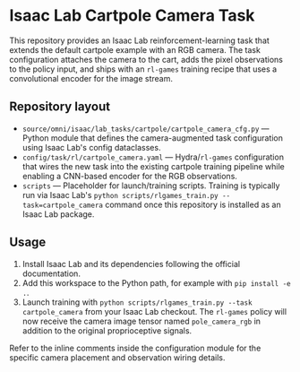 # Isaac Lab Cartpole Camera Task

This repository provides an Isaac Lab reinforcement-learning task that extends the
default cartpole example with an RGB camera.  The task configuration attaches the
camera to the cart, adds the pixel observations to the policy input, and ships with
an ``rl-games`` training recipe that uses a convolutional encoder for the image
stream.

## Repository layout

- ``source/omni/isaac/lab_tasks/cartpole/cartpole_camera_cfg.py`` — Python module that
  defines the camera-augmented task configuration using Isaac Lab's config dataclasses.
- ``config/task/rl/cartpole_camera.yaml`` — Hydra/``rl-games`` configuration that wires
  the new task into the existing cartpole training pipeline while enabling a CNN-based
  encoder for the RGB observations.
- ``scripts`` — Placeholder for launch/training scripts.  Training is typically run via
  Isaac Lab's ``python scripts/rlgames_train.py --task=cartpole_camera`` command once
  this repository is installed as an Isaac Lab package.

## Usage

1. Install Isaac Lab and its dependencies following the official documentation.
2. Add this workspace to the Python path, for example with ``pip install -e .``.
3. Launch training with ``python scripts/rlgames_train.py --task cartpole_camera`` from
   your Isaac Lab checkout.  The ``rl-games`` policy will now receive the camera image
   tensor named ``pole_camera_rgb`` in addition to the original proprioceptive signals.

Refer to the inline comments inside the configuration module for the specific camera
placement and observation wiring details.
